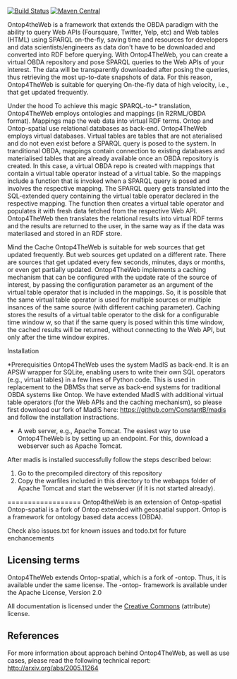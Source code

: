 [![Build Status](https://travis-ci.org/ontop/ontop.png?branch=develop)](https://travis-ci.org/ontop/ontop)
[![Maven Central](https://img.shields.io/maven-central/v/it.unibz.inf.ontop/ontop.svg)](http://search.maven.org/#search%7Cga%7C1%7Cg%3A%22it.unibz.inf.ontop%22)

Ontop4theWeb is a framework that extends the OBDA paradigm with the ability to query Web APIs (Foursquare, Twitter, Yelp, etc)  and Web tables (HTML)  using SPARQL 
on-the-fly, saving time and resources for developers and data scientists/engineers as data don't have to be downloaded and converted into RDF before querying. 
With Ontop4TheWeb, you can create a virtual OBDA repository and pose SPARQL queries to the Web APIs of your interest. The data will be transparently downloaded after
posing the queries, thus retrieving the most up-to-date snapshots of data. For this reason, Ontop4TheWeb is suitable for querying On-the-fly data of high velocity, i.e., 
that get updated frequently. 

Under the hood 
To achieve this magic SPARQL-to-* translation, Ontop4TheWeb employs ontologies and mappings (in R2RML/OBDA format). Mappings map the web data into 
virtual RDF terms. Ontop and Ontop-spatial use relational databases as back-end. Ontop4TheWeb employs virtual databases. Virtual tables are tables that are not 
aterialised and do not even exist before a SPARQL query is posed to the system. In tranditional OBDA, mappings contain connection to existing databases and materialised
tables that are already available once an OBDA repository is created. In this case, a virtual OBDA repo is created with mappings that contain a virtual table operator
instead of a virtual table. So the mappings include a function that is invoked when a SPARQL query is posed and involves the respective mapping. 
The SPARQL query gets translated into the SQL-extended query containing the virtual table operator declared in the respective mapping.
The function  then creates a virtual table operator and populates it with fresh data fetched from the respective Web API. Ontop4TheWeb then translates the relational
results into virtual RDF terms and the results are returned to the user, in the same way as if the data was materliased and stored in an RDF store.

Mind the Cache 
Ontop4TheWeb is suitable for web sources that get updated frequently. But web sources get updated on a different rate. There are sources that get updated
every few seconds, minutes, days or months, or even get partially updated. Ontop4TheWeb implements a caching mechanism that can be configured with the 
update rate of the source of interest, by passing the configuration parameter as an argument of the virtual table operator that is included in the mappings. 
So, it is possible that the same virtual table operator is used for multiple sources or multiple insances of the same source (with different caching parameter). 
Caching stores the results of a virtual table operator to the disk for a configurable time window w, so that if the same query is posed within this time window, 
the cached results will be returned, without connecting to the Web API, but only after the time window expires. 

Installation

*Prerequisities
Ontop4TheWeb uses the system MadIS as back-end. It is an APSW wrapper for SQLite, enabling users to write their own SQL operators (e.g., virtual tables) in a few lines
of Python code. This is used in replacement to the DBMSs that serve as back-end systems for traditional OBDA systems like Ontop. 
We have extended MadIS with additional virtual table operators (for the Web APIs and the caching mechanism), so please first download our fork of MadIS here: https://github.com/ConstantB/madis 
and follow the installation instractions. 
* A web server, e.g., Apache Tomcat. The easiest way to use Ontop4TheWeb is by setting up an endpoint. For this, download a webserver such as Apache Tomcat. 

After madis is installed successfully follow the steps described below: 
1. Go to the precompiled directory of this repository 
2. Copy the warfiles included in this directory to the webapps folder of Apache Tomcat and start the webserver (if it is not started already). 

 

==================
Ontop4theWeb is an extension of Ontop-spatial
Ontop-spatial is a fork  of Ontop extended with geospatial 
support. Ontop is a framework for ontology based data access (OBDA). 

Check also issues.txt for known issues and todo.txt for future 
enchancements

Licensing terms 
--------------------
Ontop4TheWeb extends Ontop-spatial, which is a fork of -ontop. Thus, it is available under the same license. 
The -ontop- framework is available under the Apache License, Version 2.0

All documentation is licensed under the 
[Creative Commons](http://creativecommons.org/licenses/by/4.0/)
(attribute)  license.

References
--------------------
For more information about approach behind Ontop4TheWeb, as well as use cases, please read the following technical report: http://arxiv.org/abs/2005.11264 




